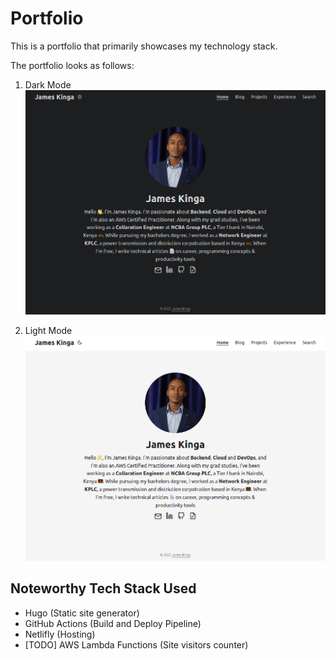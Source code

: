 # Portfolio #

This is a portfolio that primarily showcases my technology stack.

The portfolio looks as follows:
1. Dark Mode
![](static/home/portfolio-home-darkmode.png)

2. Light Mode
![](static/home/portfolio-home-lightmode.png)

## Noteworthy Tech Stack Used
- Hugo (Static site generator)
- GitHub Actions (Build and Deploy Pipeline)
- Netlifly (Hosting)
- [TODO] AWS Lambda Functions (Site visitors counter)
